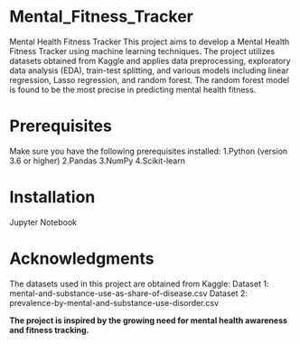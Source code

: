 # Mental_Fitness_Tracker
Mental Health Fitness Tracker
This project aims to develop a Mental Health Fitness Tracker using machine learning techniques. The project utilizes datasets obtained from Kaggle and applies data preprocessing, exploratory data analysis (EDA), train-test splitting, and various models including linear regression, Lasso regression, and random forest. The random forest model is found to be the most precise in predicting mental health fitness.

# Prerequisites

Make sure you have the following prerequisites installed:
1.Python (version 3.6 or higher)
2.Pandas
3.NumPy
4.Scikit-learn

# Installation
Jupyter Notebook

# Acknowledgments
The datasets used in this project are obtained from Kaggle:
Dataset 1: mental-and-substance-use-as-share-of-disease.csv
Dataset 2: prevalence-by-mental-and-substance-use-disorder.csv

**The project is inspired by the growing need for mental health awareness and fitness tracking.**
